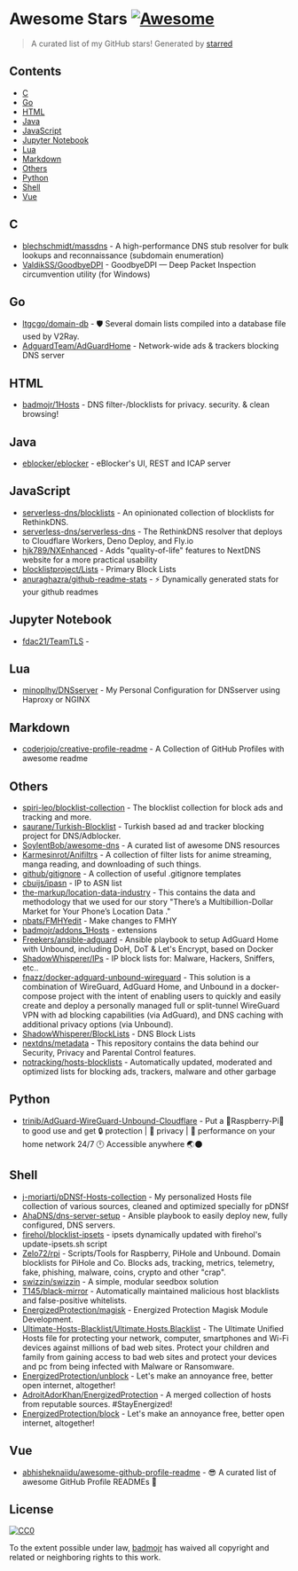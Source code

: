 # Awesome Stars [![Awesome](https://cdn.rawgit.com/sindresorhus/awesome/d7305f38d29fed78fa85652e3a63e154dd8e8829/media/badge.svg)](https://github.com/sindresorhus/awesome)

> A curated list of my GitHub stars!  Generated by [starred](https://github.com/maguowei/starred)


## Contents

  - [C](#c)
  - [Go](#go)
  - [HTML](#html)
  - [Java](#java)
  - [JavaScript](#javascript)
  - [Jupyter Notebook](#jupyter-notebook)
  - [Lua](#lua)
  - [Markdown](#markdown)
  - [Others](#others)
  - [Python](#python)
  - [Shell](#shell)
  - [Vue](#vue)

## C 

- [blechschmidt/massdns](https://github.com/blechschmidt/massdns) - A high-performance DNS stub resolver for bulk lookups and reconnaissance (subdomain enumeration)
- [ValdikSS/GoodbyeDPI](https://github.com/ValdikSS/GoodbyeDPI) - GoodbyeDPI — Deep Packet Inspection circumvention utility (for Windows)

## Go 

- [ltgcgo/domain-db](https://github.com/ltgcgo/domain-db) - 🛡 Several domain lists compiled into a database file used by V2Ray.
- [AdguardTeam/AdGuardHome](https://github.com/AdguardTeam/AdGuardHome) - Network-wide ads & trackers blocking DNS server

## HTML 

- [badmojr/1Hosts](https://github.com/badmojr/1Hosts) - DNS filter-/blocklists for privacy. security. & clean browsing!

## Java 

- [eblocker/eblocker](https://github.com/eblocker/eblocker) - eBlocker's UI, REST and ICAP server

## JavaScript 

- [serverless-dns/blocklists](https://github.com/serverless-dns/blocklists) - An opinionated collection of blocklists for RethinkDNS.
- [serverless-dns/serverless-dns](https://github.com/serverless-dns/serverless-dns) - The RethinkDNS resolver that deploys to Cloudflare Workers, Deno Deploy, and Fly.io
- [hjk789/NXEnhanced](https://github.com/hjk789/NXEnhanced) - Adds "quality-of-life" features to NextDNS website for a more practical usability
- [blocklistproject/Lists](https://github.com/blocklistproject/Lists) - Primary Block Lists
- [anuraghazra/github-readme-stats](https://github.com/anuraghazra/github-readme-stats) - :zap: Dynamically generated stats for your github readmes

## Jupyter Notebook 

- [fdac21/TeamTLS](https://github.com/fdac21/TeamTLS) - 

## Lua 

- [minoplhy/DNSserver](https://github.com/minoplhy/DNSserver) - My Personal Configuration for DNSserver using Haproxy or NGINX

## Markdown 

- [coderjojo/creative-profile-readme](https://github.com/coderjojo/creative-profile-readme) - A Collection of GitHub Profiles with awesome readme

## Others 

- [spiri-leo/blocklist-collection](https://github.com/spiri-leo/blocklist-collection) - The blocklist collection for block ads and tracking and more.
- [saurane/Turkish-Blocklist](https://github.com/saurane/Turkish-Blocklist) - Turkish based ad and tracker blocking project for DNS/Adblocker.
- [SoylentBob/awesome-dns](https://github.com/SoylentBob/awesome-dns) - A curated list of awesome DNS resources
- [Karmesinrot/Anifiltrs](https://github.com/Karmesinrot/Anifiltrs) - A collection of filter lists for anime streaming, manga reading, and downloading of such things.
- [github/gitignore](https://github.com/github/gitignore) - A collection of useful .gitignore templates
- [cbuijs/ipasn](https://github.com/cbuijs/ipasn) - IP to ASN list
- [the-markup/location-data-industry](https://github.com/the-markup/location-data-industry) - This contains the data and methodology that we used for our story "There’s a Multibillion-Dollar Market for Your Phone’s Location Data ."
- [nbats/FMHYedit](https://github.com/nbats/FMHYedit) - Make changes to FMHY
- [badmojr/addons_1Hosts](https://github.com/badmojr/addons_1Hosts) - extensions
- [Freekers/ansible-adguard](https://github.com/Freekers/ansible-adguard) - Ansible playbook to setup AdGuard Home with Unbound, including DoH, DoT & Let's Encrypt, based on Docker
- [ShadowWhisperer/IPs](https://github.com/ShadowWhisperer/IPs) - IP block lists for: Malware, Hackers, Sniffers, etc..
- [fnazz/docker-adguard-unbound-wireguard](https://github.com/fnazz/docker-adguard-unbound-wireguard) - This solution is a combination of WireGuard, AdGuard Home, and Unbound in a docker-compose project with the intent of enabling users to quickly and easily create and deploy a personally managed full or split-tunnel WireGuard VPN with ad blocking capabilities (via AdGuard), and DNS caching with additional privacy options (via Unbound).
- [ShadowWhisperer/BlockLists](https://github.com/ShadowWhisperer/BlockLists) - DNS Block Lists
- [nextdns/metadata](https://github.com/nextdns/metadata) - This repository contains the data behind our Security, Privacy and Parental Control features.
- [notracking/hosts-blocklists](https://github.com/notracking/hosts-blocklists) - Automatically updated, moderated and optimized lists for blocking ads, trackers, malware and other garbage

## Python 

- [trinib/AdGuard-WireGuard-Unbound-Cloudflare](https://github.com/trinib/AdGuard-WireGuard-Unbound-Cloudflare) - Put a 🍓Raspberry-Pi🍰  to good use and get 🔒 protection | 🔎 privacy | 🚀 performance on your home network 24/7 🕛 Accessible anywhere 🌏🌑

## Shell 

- [j-moriarti/pDNSf-Hosts-collection](https://github.com/j-moriarti/pDNSf-Hosts-collection) - My personalized Hosts file collection of various sources, cleaned and optimized specially for pDNSf
- [AhaDNS/dns-server-setup](https://github.com/AhaDNS/dns-server-setup) - Ansible playbook to easily deploy new, fully configured, DNS servers.
- [firehol/blocklist-ipsets](https://github.com/firehol/blocklist-ipsets) - ipsets dynamically updated with firehol's update-ipsets.sh script
- [Zelo72/rpi](https://github.com/Zelo72/rpi) - Scripts/Tools for Raspberry, PiHole and Unbound. Domain blocklists for PiHole and Co. Blocks ads, tracking, metrics, telemetry, fake, phishing, malware, coins, crypto and other "crap".
- [swizzin/swizzin](https://github.com/swizzin/swizzin) - A simple, modular seedbox solution
- [T145/black-mirror](https://github.com/T145/black-mirror) - Automatically maintained malicious host blacklists and false-positive whitelists.
- [EnergizedProtection/magisk](https://github.com/EnergizedProtection/magisk) - Energized Protection Magisk Module Development.
- [Ultimate-Hosts-Blacklist/Ultimate.Hosts.Blacklist](https://github.com/Ultimate-Hosts-Blacklist/Ultimate.Hosts.Blacklist) - The Ultimate Unified Hosts file for protecting your network, computer, smartphones and Wi-Fi devices against millions of bad web sites. Protect your children and family from gaining access to bad web sites and protect your devices and pc from being infected with Malware or Ransomware.
- [EnergizedProtection/unblock](https://github.com/EnergizedProtection/unblock) - Let's make an annoyance free, better open internet, altogether!
- [AdroitAdorKhan/EnergizedProtection](https://github.com/AdroitAdorKhan/EnergizedProtection) - A merged collection of hosts from reputable sources. #StayEnergized!
- [EnergizedProtection/block](https://github.com/EnergizedProtection/block) - Let's make an annoyance free, better open internet, altogether!

## Vue 

- [abhisheknaiidu/awesome-github-profile-readme](https://github.com/abhisheknaiidu/awesome-github-profile-readme) - 😎 A curated list of awesome GitHub Profile READMEs 📝


## License

[![CC0](http://mirrors.creativecommons.org/presskit/buttons/88x31/svg/cc-zero.svg)](https://creativecommons.org/publicdomain/zero/1.0/)

To the extent possible under law, [badmojr](https://github.com/badmojr) has waived all copyright and related or neighboring rights to this work.

